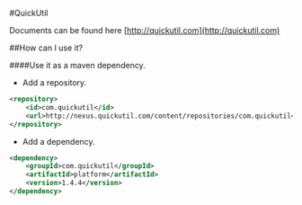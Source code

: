 #QuickUtil

Documents can be found here [http://quickutil.com](http://quickutil.com)

##How can I use it?

####Use it as a maven dependency.

+ Add a repository.

```xml
<repository>
	<id>com.quickutil</id>
	<url>http://nexus.quickutil.com/content/repositories/com.quickutil</url>
</repository>
```

+ Add a dependency.
```xml
<dependency>
	<groupId>com.quickutil</groupId>
	<artifactId>platform</artifactId>
	<version>1.4.4</version>
</dependency>
```

